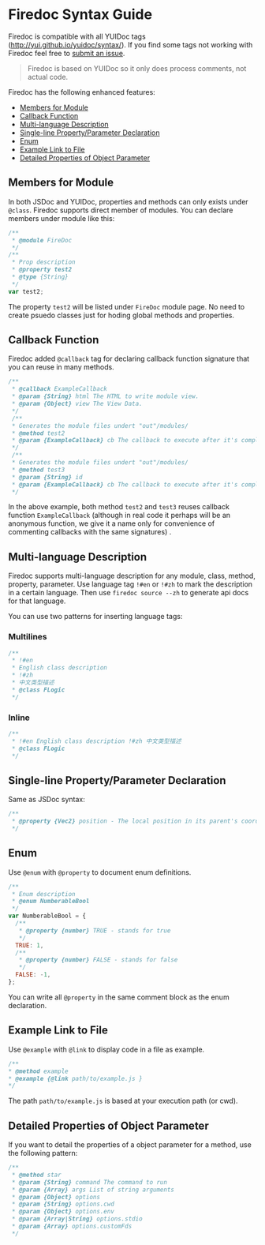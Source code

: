 # Firedoc Syntax Guide

Firedoc is compatible with all YUIDoc tags (http://yui.github.io/yuidoc/syntax/). 
If you find some tags not working with Firedoc feel free to [submit an issue](https://github.com/fireball-x/firedoc/issues).

> Firedoc is based on YUIDoc so it only does process comments, not actual code.

Firedoc has the following enhanced features:

- [Members for Module](#members-for-module)
- [Callback Function](#callback-function)
- [Multi-language Description](#multi-language-description)
- [Single-line Property/Parameter Declaration](#single-line-propertyparameter-declaration)
- [Enum](#enum)
- [Example Link to File](#example-link-to-file)
- [Detailed Properties of Object Parameter](#detailed-properties-of-object-parameter)

## Members for Module

In both JSDoc and YUIDoc, properties and methods can only exists under `@class`. Firedoc supports direct member of modules. 
You can declare members under module like this:
```js
/**
 * @module FireDoc
 */
/**
 * Prop description
 * @property test2
 * @type {String}
 */
var test2;
```

The property `test2` will be listed under `FireDoc` module page. No need to create psuedo classes just for hoding global methods and properties.

## Callback Function

Firedoc added `@callback` tag for declaring callback function signature that you can reuse in many methods.

```js
/**
 * @callback ExampleCallback
 * @param {String} html The HTML to write module view.
 * @param {Object} view The View Data.
 */
 /**
 * Generates the module files undert "out"/modules/
 * @method test2
 * @param {ExampleCallback} cb The callback to execute after it's completed
 */
 /**
 * Generates the module files undert "out"/modules/
 * @method test3
 * @param {String} id
 * @param {ExampleCallback} cb The callback to execute after it's completed
 */
```
In the above example, both method `test2` and `test3` reuses callback function `ExampleCallback` (although in real code it perhaps will be an anonymous function, we give it a name only for convenience of commenting callbacks with the same signatures) .

## Multi-language Description

Firedoc supports multi-language description for any module, class, method, property, parameter. Use language tag `!#en` or `!#zh` to mark the description in a certain language. Then use `firedoc source --zh` to generate api docs for that language.

You can use two patterns for inserting language tags:

### Multilines

```js
/**
 * !#en
 * English class description
 * !#zh
 * 中文类型描述
 * @class FLogic
 */
```

### Inline

```js
/**
 * !#en English class description !#zh 中文类型描述
 * @class FLogic
 */
```

## Single-line Property/Parameter Declaration

Same as JSDoc syntax:
```js
/**
 * @property {Vec2} position - The local position in its parent's coordinate system
 */
```     

## Enum

Use `@enum` with `@property` to document enum definitions.

```js
/**
 * Enum description
 * @enum NumberableBool
 */
var NumberableBool = {
  /**
   * @property {number} TRUE - stands for true
   */
  TRUE: 1,
  /**
   * @property {number} FALSE - stands for false
   */
  FALSE: -1,
};
```

You can write all `@property` in the same comment block as the enum declaration.

## Example Link to File

Use `@example` with `@link` to display code in a file as example.

```js
/**
* @method example
* @example {@link path/to/example.js }
*/
```

The path `path/to/example.js` is based at your execution path (or cwd). 

## Detailed Properties of Object Parameter

If you want to detail the properties of a object parameter for a method, use the following pattern:

```js
/**
 * @method star
 * @param {String} command The command to run
 * @param {Array} args List of string arguments
 * @param {Object} options
 * @param {String} options.cwd
 * @param {Object} options.env
 * @param {Array|String} options.stdio
 * @param {Array} options.customFds
 */
```
